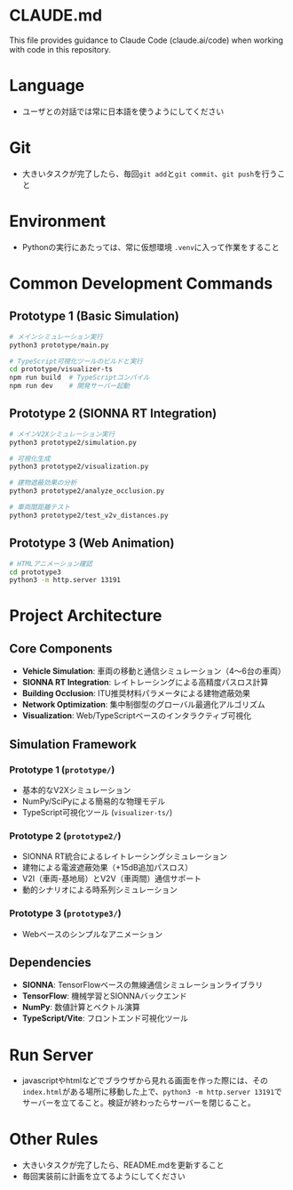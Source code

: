 # CLAUDE.md

This file provides guidance to Claude Code (claude.ai/code) when working with code in this repository.

# Language
- ユーザとの対話では常に日本語を使うようにしてください

# Git
- 大きいタスクが完了したら、毎回`git add`と`git commit`、`git push`を行うこと

# Environment
- Pythonの実行にあたっては、常に仮想環境 `.venv`に入って作業をすること

# Common Development Commands

## Prototype 1 (Basic Simulation)
```bash
# メインシミュレーション実行
python3 prototype/main.py

# TypeScript可視化ツールのビルドと実行
cd prototype/visualizer-ts
npm run build  # TypeScriptコンパイル
npm run dev    # 開発サーバー起動
```

## Prototype 2 (SIONNA RT Integration)
```bash
# メインV2Xシミュレーション実行
python3 prototype2/simulation.py

# 可視化生成
python3 prototype2/visualization.py

# 建物遮蔽効果の分析
python3 prototype2/analyze_occlusion.py

# 車両間距離テスト
python3 prototype2/test_v2v_distances.py
```

## Prototype 3 (Web Animation)
```bash
# HTMLアニメーション確認
cd prototype3
python3 -m http.server 13191
```

# Project Architecture

## Core Components
- **Vehicle Simulation**: 車両の移動と通信シミュレーション（4～6台の車両）
- **SIONNA RT Integration**: レイトレーシングによる高精度パスロス計算
- **Building Occlusion**: ITU推奨材料パラメータによる建物遮蔽効果
- **Network Optimization**: 集中制御型のグローバル最適化アルゴリズム
- **Visualization**: Web/TypeScriptベースのインタラクティブ可視化

## Simulation Framework
### Prototype 1 (`prototype/`)
- 基本的なV2Xシミュレーション
- NumPy/SciPyによる簡易的な物理モデル
- TypeScript可視化ツール (`visualizer-ts/`)

### Prototype 2 (`prototype2/`)  
- SIONNA RT統合によるレイトレーシングシミュレーション
- 建物による電波遮蔽効果（+15dB追加パスロス）
- V2I（車両-基地局）とV2V（車両間）通信サポート
- 動的シナリオによる時系列シミュレーション

### Prototype 3 (`prototype3/`)
- Webベースのシンプルなアニメーション

## Dependencies
- **SIONNA**: TensorFlowベースの無線通信シミュレーションライブラリ
- **TensorFlow**: 機械学習とSIONNAバックエンド
- **NumPy**: 数値計算とベクトル演算
- **TypeScript/Vite**: フロントエンド可視化ツール

# Run Server
- javascriptやhtmlなどでブラウザから見れる画面を作った際には、その`index.html`がある場所に移動した上で、`python3 -m http.server 13191`でサーバーを立てること。検証が終わったらサーバーを閉じること。

# Other Rules
- 大きいタスクが完了したら、README.mdを更新すること
- 毎回実装前に計画を立てるようにしてください